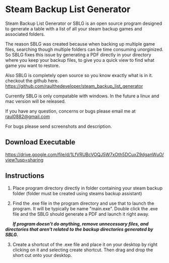 # Steam Backup List Generator 

Steam Backup List Generator or SBLG is an open source program designed to generate a table with a list 
of all your steam backup games and associated folders.

The reason SBLG was created because when backing up multiple game files, searching though multiple 
folders can be time consuming unorginized. So SBLG fixes this issue by generating a PDF directly in your
directory where you keep your backup files, to give you a quick view to find what game you want to restore.


Also SBLG is completely open source so you know exactly what is in it. checkout the github here.
https://github.com/raulthedeveloper/steam_backup_list_generator

Currently SBLG is only compatable with windows. In the future a linux and mac version will be released.

If you have any question, concerns or bugs please email me at raul0882@gmail.com

For bugs please send screenshots and description.

## Download Executable
https://drive.google.com/file/d/1LfVRUBcVOQJ5W7xOth5DCuxZ9dganWuO/view?usp=sharing

## Instructions

1. Place program directory directly in folder containing your steam backup folder (folder must be created
using steams backup assistant)


2. Find the .exe file in the program directory and use that to launch the program. It will be typically be 
name "main.exe". Double click the .exe file and the SBLG should generate a PDF and launch it right away.

 &nbsp;&nbsp;&nbsp;&nbsp;&nbsp; ***If program doesn't do anything, remove unnecessary files, and directories that aren't related
 to the backup directories generated by SBLG.***

3. Create a shortcut of the .exe file and place it on your desktop by right clicking on it and selecting create
shortcut. Then drag and drop the short cut onto your desktop.


